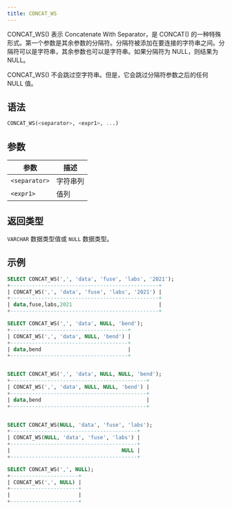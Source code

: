 ```yaml
---
title: CONCAT_WS
---
```


CONCAT_WS() 表示 Concatenate With Separator，是 CONCAT() 的一种特殊形式。第一个参数是其余参数的分隔符。分隔符被添加在要连接的字符串之间。分隔符可以是字符串，其余参数也可以是字符串。如果分隔符为 NULL，则结果为 NULL。

CONCAT_WS() 不会跳过空字符串。但是，它会跳过分隔符参数之后的任何 NULL 值。

## 语法

```sql
CONCAT_WS(<separator>, <expr1>, ...)
```

## 参数

| 参数          | 描述          |
|---------------| ------------- |
| `<separator>` | 字符串列      |
| `<expr1>`     | 值列          |

## 返回类型

`VARCHAR` 数据类型值或 `NULL` 数据类型。

## 示例

```sql
SELECT CONCAT_WS(',', 'data', 'fuse', 'labs', '2021');
+------------------------------------------------+
| CONCAT_WS(',', 'data', 'fuse', 'labs', '2021') |
+------------------------------------------------+
| data,fuse,labs,2021                            |
+------------------------------------------------+

SELECT CONCAT_WS(',', 'data', NULL, 'bend');
+--------------------------------------+
| CONCAT_WS(',', 'data', NULL, 'bend') |
+--------------------------------------+
| data,bend                            |
+--------------------------------------+


SELECT CONCAT_WS(',', 'data', NULL, NULL, 'bend');
+--------------------------------------------+
| CONCAT_WS(',', 'data', NULL, NULL, 'bend') |
+--------------------------------------------+
| data,bend                                  |
+--------------------------------------------+


SELECT CONCAT_WS(NULL, 'data', 'fuse', 'labs');
+-----------------------------------------+
| CONCAT_WS(NULL, 'data', 'fuse', 'labs') |
+-----------------------------------------+
|                                    NULL |
+-----------------------------------------+

SELECT CONCAT_WS(',', NULL);
+----------------------+
| CONCAT_WS(',', NULL) |
+----------------------+
|                      |
+----------------------+
```